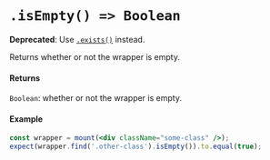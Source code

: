 # `.isEmpty() => Boolean`
**Deprecated**: Use [`.exists()`](exists.md) instead.

Returns whether or not the wrapper is empty.


#### Returns

`Boolean`: whether or not the wrapper is empty.


#### Example


```jsx
const wrapper = mount(<div className="some-class" />);
expect(wrapper.find('.other-class').isEmpty()).to.equal(true);
```
